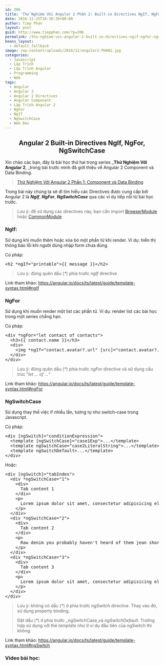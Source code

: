 ```yaml
---
id: 206
title: 'Thử Nghiệm Với Angular 2 Phần 2: Built-in Directives NgIf, NgFor, NgSwitchCase'
date: 2016-12-25T16:38:39+00:00
author: Tiep Phan
layout: post
guid: http://www.tiepphan.com/?p=206
permalink: /thu-nghiem-voi-angular-2-built-in-directives-ngif-ngfor-ngswitchcase/
beans_layout:
  - default_fallback
image: /wp-content/uploads/2016/12/angular2-PHAN2.jpg
categories:
  - Javascript
  - Lập Trình
  - Lập Trình Angular
  - Programming
  - Web
tags:
  - Angular
  - Angular 2
  - Angular 2 Directives
  - Angular Component
  - Lập Trình Angular 2
  - NgFor
  - NgIf
  - NgSwitchCase
  - Web Dev
---
```

<h2 style="text-align: center;">
  Angular 2 Built-in Directives NgIf, NgFor, NgSwitchCase
</h2>

Xin chào các bạn, đây là bài học thứ hai trong series _**Thử Nghiệm Với Angular 2**, _trong bài trước mình đã giới thiệu về Angular 2 Component và Data Binding.

<!--more-->

<blockquote data-secret="EjNAoFeu5n" class="wp-embedded-content">
  <p>
    <a href="http://www.tiepphan.com/thu-nghiem-voi-angular-2-component-va-data-binding/">Thử Nghiệm Với Angular 2 Phần 1: Component và Data Binding</a>
  </p>
</blockquote>



Trong bài này chúng ta sẽ đi tìm hiểu các Directives được cung cấp bởi Angular 2 là **_NgIf_**, **_NgFor_**, **_NgSwitchCase_** qua các ví dụ tiếp nối từ bài học trước.

> Lưu ý: để sử dụng các directives này, bạn cần import <a href="https://angular.io/docs/ts/latest/api/platform-browser/index/BrowserModule-class.html" target="_blank">BrowserModule</a> hoặc <a href="https://angular.io/docs/ts/latest/api/common/index/CommonModule-class.html" target="_blank">CommonModule</a>

### NgIf:

Sử dụng khi muốn thêm hoặc xóa bỏ một phần tử khi render. Ví dụ: hiển thị thông báo lỗi khi người dùng nhập form chưa đúng.

Cú pháp:

<pre class="brush:html;">&lt;h2 *ngIf="printable"&gt;{{ message }}&lt;/h2&gt;</pre>

> Lưu ý: đừng quên dấu (_*_) phía trước _ngIf_ directive

Link tham khảo: <a href="https://angular.io/docs/ts/latest/guide/template-syntax.html#ngIf" target="_blank">https://angular.io/docs/ts/latest/guide/template-syntax.html#ngIf</a>

### NgFor

Sử dụng khi muốn render một list các phần tử. Ví dụ: render list các bài học trong một series chẳng hạn.

Cú pháp:

<pre class="brush:html;">&lt;div *ngFor="let contact of contacts"&gt;
  &lt;h3&gt;{{ contact.name }}&lt;/h3&gt;
  &lt;div&gt;
    &lt;img *ngIf="contact.avatar?.url" [src]="contact.avatar?.url" alt="Avatar of {{ contact.name }}"&gt;
  &lt;/div&gt;
&lt;/div&gt;</pre>

> Lưu ý: đừng quên dấu (_*_) phía trước _ngFor_ directive và sử dụng cấu trúc &#8220;_let &#8230; of &#8230;_&#8220;

Link tham khảo: <a href="https://angular.io/docs/ts/latest/guide/template-syntax.html#ngFor" target="_blank">https://angular.io/docs/ts/latest/guide/template-syntax.html#ngFor</a>

### NgSwitchCase

Sử dụng thay thế việc if nhiều lần, tương tự như switch-case trong Javascript.

Cú pháp:

<pre class="brush:html;">&lt;div [ngSwitch]="conditionExpression"&gt;
  &lt;template [ngSwitchCase]="case1Exp"&gt;...&lt;/template&gt;
  &lt;template ngSwitchCase="case2LiteralString"&gt;...&lt;/template&gt;
  &lt;template ngSwitchDefault&gt;...&lt;/template&gt;
&lt;/div&gt;</pre>

Hoặc:

<pre class="brush:html;">&lt;div [ngSwitch]="tabIndex"&gt;
  &lt;div *ngSwitchCase="1"&gt;
    &lt;div&gt;
      Tab content 1
    &lt;/div&gt;
    &lt;p&gt;
      Lorem ipsum dolor sit amet, consectetur adipisicing elit. Labore, rerum.
    &lt;/p&gt;
  &lt;/div&gt;
  &lt;div *ngSwitchCase="2"&gt;
    &lt;div&gt;
      Tab content 2
    &lt;/div&gt;
    &lt;p&gt;
      Raw denim you probably haven't heard of them jean shorts Austin. Nesciunt tofu stumptown aliqua, retro synth master cleanse. Mustache cliche tempor, williamsburg carles vegan helvetica. Reprehenderit butcher retro keffiyeh dreamcatcher synth. Cosby sweater eu banh mi, qui irure terry richardson ex squid. Aliquip placeat salvia cillum iphone. Seitan aliquip quis cardigan american apparel, butcher voluptate nisi qui.
    &lt;/p&gt;
  &lt;/div&gt;
  &lt;div *ngSwitchCase="3"&gt;
    &lt;div&gt;
      Tab content 3
    &lt;/div&gt;
    &lt;p&gt;
      Lorem ipsum dolor sit amet, consectetur adipisicing elit. Ducimus a sequi cupiditate accusantium vitae impedit eum illo voluptatem neque, nisi.
    &lt;/p&gt;
  &lt;/div&gt;
&lt;/div&gt;</pre>

> Lưu ý: không có dấu (_*_) ở phía trước _ngSwitch_ directive. Thay vào đó, sử dụng property binding.
> 
> Đặt dấu (_*_) ở phía trước _ngSwitchCase_và _ngSwitchDefault_. Trường hợp sử dụng với thẻ _template_ như ở ví dụ đầu tiên của ngSwitch thì không.

Link tham khảo: <a href="https://angular.io/docs/ts/latest/guide/template-syntax.html#ngSwitch" target="_blank">https://angular.io/docs/ts/latest/guide/template-syntax.html#ngSwitch</a>

### Video bài học: